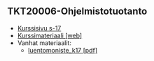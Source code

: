 ## TKT20006-Ohjelmistotuotanto

* [Kurssisivu s-17](https://courses.helsinki.fi/fi/tkt20006/119284702)
* [Kurssimateriaali [web]](https://github.com/mluukkai/ohjelmistotuotanto2017)
* Vanhat materiaalit:
  * [luentomoniste_k17 [pdf]](https://github.com/cs-courseware-helsinki/TKT20006-Ohjelmistotuotanto/raw/master/TKT20006_luentomoniste_k17.pdf)
